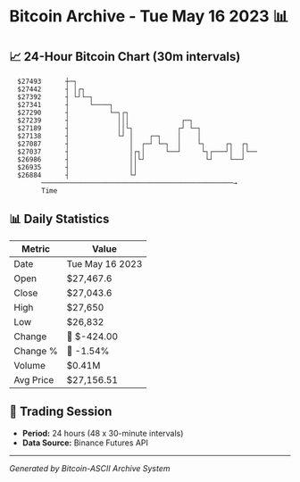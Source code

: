 # Bitcoin Archive - Tue May 16 2023 📊

## 📈 24-Hour Bitcoin Chart (30m intervals)

```
  $27493      ┼─┐                                              
  $27442      ┤ │┌┐                                            
  $27392      ┤ └┘└─┐                                          
  $27341      ┤     └────┐                                     
  $27290      ┤          └─┐┌┐                                 
  $27239      ┤            │││             ┌─┐                 
  $27189      ┤            ││└┐           ┌┘ └─┐               
  $27138      ┤            └┘ │    ┌─┐    │    │               
  $27087      ┤               │  ┌─┘ └─┐  │    └┐     ┌┐  ┌┐   
  $27037      ┤               │┌┐│     └──┘     └┐┌───┘│  │└── 
  $26986      ┤               ││└┘               └┘    └──┘    
  $26935      ┤               ││                               
  $26884      ┤               └┘                               
        ────────────────────────────────────────────────→
        Time
```

## 📊 Daily Statistics

| Metric | Value |
|--------|-------|
| Date | Tue May 16 2023 |
| Open | $27,467.6 |
| Close | $27,043.6 |
| High | $27,650 |
| Low | $26,832 |
| Change | 🔴 $-424.00 |
| Change % | 🔴 -1.54% |
| Volume | $0.41M |
| Avg Price | $27,156.51 |

## 📅 Trading Session

- **Period:** 24 hours (48 x 30-minute intervals)
- **Data Source:** Binance Futures API

---
*Generated by Bitcoin-ASCII Archive System*
